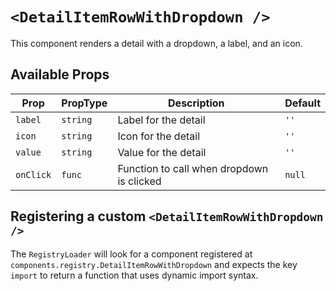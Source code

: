# `<DetailItemRowWithDropdown />`

This component renders a detail with a dropdown, a label, and an icon.

## Available Props

| Prop      | PropType | Description                               | Default |
| --------- | -------- | ----------------------------------------- | ------- |
| `label`   | `string` | Label for the detail                      | `''`    |
| `icon`    | `string` | Icon for the detail                       | `''`    |
| `value`   | `string` | Value for the detail                      | `''`    |
| `onClick` | `func`   | Function to call when dropdown is clicked | `null`  |

## Registering a custom `<DetailItemRowWithDropdown />`

The `RegistryLoader` will look for a component registered at `components.registry.DetailItemRowWithDropdown` and expects the key `import` to return a function that uses dynamic import syntax.
